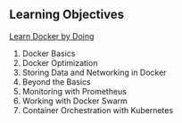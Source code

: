## Learning Objectives ##

[Learn Docker by Doing](https://linuxacademy.com/cp/modules/view/id/270?redirect_uri=https://app.linuxacademy.com/search?query=Learn%20Docker&type=Course)

1. Docker Basics
2. Docker Optimization
3. Storing Data and Networking in Docker
4. Beyond the Basics
5. Monitoring with Prometheus
6. Working with Docker Swarm
7. Container Orchestration with Kubernetes
